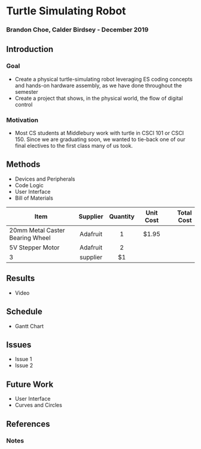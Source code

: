 # Turtle Simulating Robot 
### Brandon Choe, Calder Birdsey - December 2019 
## Introduction 
### Goal
- Create a physical turtle-simulating robot leveraging ES coding concepts and hands-on hardware assembly, as we have done throughout the semester
- Create a project that shows, in the physical world, the flow of digital control

### Motivation 
- Most CS students at Middlebury work with turtle in CSCI 101 or CSCI 150. Since we are graduating soon, we wanted to tie-back one of our final electives to the first class many of us took.

## Methods 
- Devices and Peripherals 
- Code Logic 
- User Interface
- Bill of Materials 

| Item          |Supplier       | Quantity | Unit Cost  | Total Cost |
| ------------- |:-------------:| :-------:| :---------:| ----------:|
| 20mm Metal Caster Bearing Wheel|Adafruit | 1 | $1.95 |
| 5V Stepper Motor |Adafruit | 2 | 
| 3             |supplier       |    $1 |


## Results 
- Video

## Schedule 
- Gantt Chart 

## Issues 
- Issue 1
- Issue 2

## Future Work 
- User Interface 
- Curves and Circles 

## References 

### Notes 
